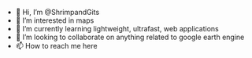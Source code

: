 - 👋 Hi, I’m @ShrimpandGits
- 👀 I’m interested in maps
- 🌱 I’m currently learning lightweight, ultrafast, web applications
- 💞️ I’m looking to collaborate on anything related to google earth engine
- 📫 How to reach me here

<!---
ShrimpandGits/ShrimpandGits is a ✨ special ✨ repository because its `README.md` (this file) appears on your GitHub profile.
You can click the Preview link to take a look at your changes.
--->

